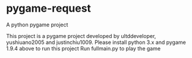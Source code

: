 # pygame-request
A python pygame project

This project is a pygame project developed by ultddeveloper, yushiuano2005 and justinchiu1009. 
Please install python 3.x and pygame 1.9.4 above to run this project
Run fullmain.py to play the game

